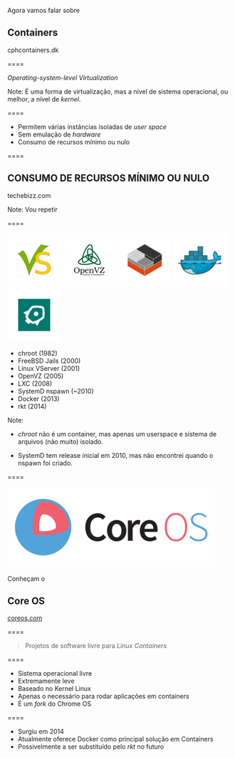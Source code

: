 <!-- .slide: data-background="img/containers.jpg" -->

Agora vamos falar sobre

## Containers

cphcontainers.dk <!-- .element: class="credits" -->

====

_Operating-system-level Virtualization_

Note:
É uma forma de virtualização, mas a nível de sistema operacional,
ou melhor, a nível de _kernel_.

====

- Permitem várias instâncias isoladas de _user space_
- Sem emulação de _hardware_
- Consumo de recursos mínimo ou nulo

====
<!-- .slide: data-background="img/yes-baby.jpg" -->

## CONSUMO DE RECURSOS MÍNIMO OU NULO

techebizz.com <!-- .element: class="credits" -->

Note:
Vou repetir

====

![vserver](img/logos/vserver-small.png) <!-- .element: class="no-border no-background" -->
![openvz](img/logos/openvz-small.png) <!-- .element: class="no-border no-background" -->
![lxc](img/logos/lxc-small.png) <!-- .element: class="no-border no-background" -->
![docker](img/logos/docker-small.png) <!-- .element: class="no-border no-background" -->
![rocket](img/logos/rocket-small.png) <!-- .element: class="no-border no-background" -->

- chroot (1982)
- FreeBSD Jails (2000)
- Linux VServer (2001)
- OpenVZ (2005)
- LXC (2008)
- SystemD nspawn (~2010)
- Docker (2013)
- rkt (2014)

Note:
- _chroot_ não é um container, mas apenas um userspace
e sistema de arquivos (não muito) isolado.

- SystemD tem release inicial em 2010, mas não encontrei
quando o nspawn foi criado.

====

![core-os](img/logos/core-os.png) <!-- .element: class="no-border no-background" -->

Conheçam o

## Core OS

[coreos.com](https://coreos.com)

====

> Projetos de software livre para _Linux Containers_

====

- Sistema operacional livre
- Extremamente leve
- Baseado no Kernel Linux
- Apenas o necessário para rodar aplicações em containers
- É um _fork_ do Chrome OS

====

- Surgiu em 2014
- Atualmente oferece Docker como principal solução em Containers
- Possivelmente a ser substituído pelo _rkt_ no futuro
